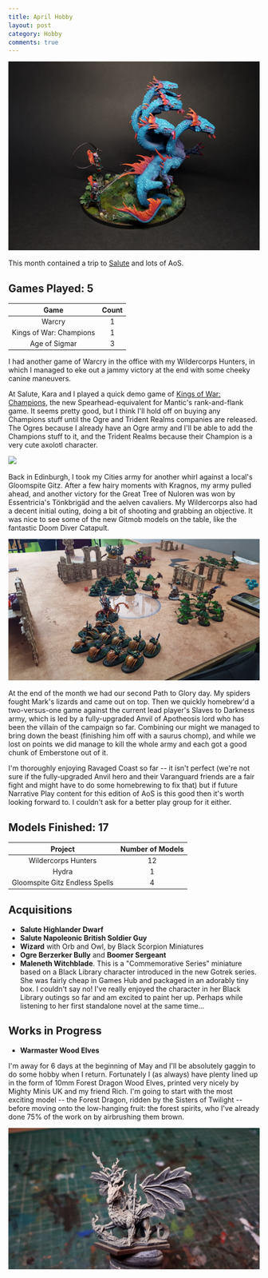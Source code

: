 ```yaml
---
title: April Hobby
layout: post
category: Hobby
comments: true
---
```


![](/images/2025/04/april-hobby/hydra.jpg)

This month contained a trip to [Salute](https://southlondonwarlords.co.uk/what-is-salute) and lots of AoS.

 <!--more-->

## Games Played: 5

|          Game           | Count |
| :---------------------: | :---: |
|         Warcry          |   1   |
| Kings of War: Champions |   1   |
|      Age of Sigmar      |   3   |

I had another game of Warcry in the office with my Wildercorps Hunters, in which I managed to eke out a jammy victory at the end with some cheeky canine maneuvers.

At Salute, Kara and I played a quick demo game of [Kings of War: Champions](https://www.manticgames.com/kings-of-war-champions/), the new Spearhead-equivalent for Mantic's rank-and-flank game. It seems pretty good, but I think I'll hold off on buying any Champions stuff until the Ogre and Trident Realms companies are released. The Ogres because I already have an Ogre army and I'll be able to add the Champions stuff to it, and the Trident Realms because their Champion is a very cute axolotl character.

![](/images/2025/04/april-hobby/cities-v-gitz.jpg)

Back in Edinburgh, I took my Cities army for another whirl against a local's Gloomspite Gitz. After a few hairy moments with Kragnos, my army pulled ahead, and another victory for the Great Tree of Nuloren was won by Essentricia's Tönkbrigäd and the aelven cavaliers. My Wildercorps also had a decent initial outing, doing a bit of shooting and grabbing an objective. It was nice to see some of the new Gitmob models on the table, like the fantastic Doom Diver Catapult.

![](/images/2025/04/april-hobby/path-to-glory.jpg)

At the end of the month we had our second Path to Glory day. My spiders fought Mark's lizards and came out on top. Then we quickly homebrew'd a two-versus-one game against the current lead player's Slaves to Darkness army, which is led by a fully-upgraded Anvil of Apotheosis lord who has been the villain of the campaign so far. Combining our might we managed to bring down the beast (finishing him off with a saurus chomp), and while we lost on points we did manage to kill the whole army and each got a good chunk of Emberstone out of it.

I'm thoroughly enjoying Ravaged Coast so far -- it isn't perfect (we're not sure if the fully-upgraded Anvil hero and their Varanguard friends are a fair fight and might have to do some homebrewing to fix that) but if future Narrative Play content for this edition of AoS is this good then it's worth looking forward to. I couldn't ask for a better play group for it either.

## Models Finished: 17

|            Project             | Number of Models |
| :----------------------------: | :--------------: |
|      Wildercorps Hunters       |        12        |
|             Hydra              |        1         |
| Gloomspite Gitz Endless Spells |        4         |

## Acquisitions

- **Salute Highlander Dwarf**
- **Salute Napoleonic British Soldier Guy**
- **Wizard** with Orb and Owl, by Black Scorpion Miniatures
- **Ogre Berzerker Bully** and **Boomer Sergeant**
- **Maleneth Witchblade**. This is a "Commemorative Series" miniature based on a Black Library character introduced in the new Gotrek series. She was fairly cheap in Games Hub and packaged in an adorably tiny box. I couldn't say no! I've really enjoyed the character in her Black Library outings so far and am excited to paint her up. Perhaps while listening to her first standalone novel at the same time...

## Works in Progress

- **Warmaster Wood Elves**

I'm away for 6 days at the beginning of May and I'll be absolutely gaggin to do some hobby when I return. Fortunately I (as always) have plenty lined up in the form of 10mm Forest Dragon Wood Elves, printed very nicely by Mighty Minis UK and my friend Rich. I'm going to start with the most exciting model -- the Forest Dragon, ridden by the Sisters of Twilight -- before moving onto the low-hanging fruit: the forest spirits, who I've already done 75% of the work on by airbrushing them brown.

![](/images/2025/04/april-hobby/dragon.jpg)

